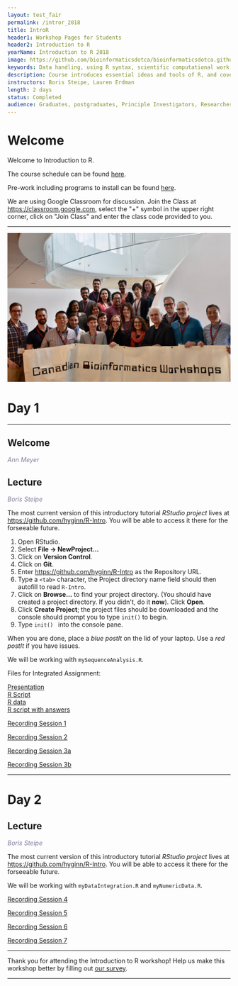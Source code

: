 ```yaml
---
layout: test_fair
permalink: /intror_2018
title: IntroR
header1: Workshop Pages for Students
header2: Introduction to R
yearName: Introduction to R 2018
image: https://github.com/bioinformaticsdotca/bioinformaticsdotca.github.io/blob/master/site_images/CBW_introtoR-icon.jpg?raw=true
keywords: Data handling, using R syntax, scientific computational work
description: Course introduces essential ideas and tools of R, and covers statistical tests in R.
instructors: Boris Steipe, Lauren Erdman
length: 2 days
status: Completed
audience: Graduates, postgraduates, Principle Investigators, Researchers
---
```

# Welcome <a id="welcome"></a>

Welcome to Introduction to R.  

The course schedule can be found [here](https://bioinformaticsdotca.github.io/intror_2018_schedule). 

Pre-work including programs to install can be found [here](https://bioinformaticsdotca.github.io/intror_2018_prework).  

We are using Google Classroom for discussion. Join the Class at https://classroom.google.com, select the "+" symbol in the upper right corner, click on "Join Class" and enter the class code provided to you.

***

<img src="https://github.com/bioinformaticsdotca/IntroR_2018/blob/master/CBW-may-14-2018.jpg?raw=true" alt="Class Photo" width="750" />

# Day 1 <a id="day1"></a>

***

## Welcome

*<font color="#827e9c">Ann Meyer</font>*

## Lecture

*<font color="#827e9c">Boris Steipe</font>* 

The most current version of this introductory tutorial *RStudio project* lives at <https://github.com/hyginn/R-Intro>. You will be able to access it there for the forseeable future.  
  
1. Open RStudio.  
2. Select **File → NewProject...**  
3. Click on **Version Control**.  
4. Click on **Git**.  
5. Enter <https://github.com/hyginn/R-Intro> as the Repository URL.  
6. Type a `<tab>` character, the Project directory name field should then autofill to read `R-Intro`.  
7. Click on **Browse...** to find your project directory. (You should have created a project directory. If you didn't, do it **now**). Click **Open**.  
8. Click **Create Project**; the project files should be downloaded and the console should prompt you to type `init()` to begin.  
9. Type `init() ` into the console pane.  

When you are done, place a _blue postIt_ on the lid of your laptop. Use a _red postIt_ if you have issues.  

We will be working with `mySequenceAnalysis.R`.

Files for Integrated Assignment:

[Presentation](https://drive.google.com/a/bioinformatics.ca/file/d/1YOuaB4u5ujVbaO9tJ9NSZgk9xRGPrIDl/view?usp=sharing)  
[R Script](https://raw.githubusercontent.com/bioinformaticsdotca/IntroR_2018/master/Intro%20R%20Integrated%20Assignment%20ggplot2%20--%20script.R)  
[R data](https://github.com/bioinformaticsdotca/IntroR_2018/raw/master/MYC-let-7-ggplot-data.rds)  
[R script with answers](https://raw.githubusercontent.com/bioinformaticsdotca/IntroR_2018/master/Intro%20R%20Integrated%20Assignment%20ggplot2%20--%20master.R)  

[Recording Session 1](https://www.youtube.com/watch?v=Mo5H_T0x9OE&list=PL3izGL6oi0S-h3swgRWK7qSxMHMamHemY&index=1)

[Recording Session 2](https://www.youtube.com/watch?v=cMbzRHAqo-4&list=PL3izGL6oi0S-h3swgRWK7qSxMHMamHemY&index=2)

[Recording Session 3a](https://www.youtube.com/watch?v=a1MbmBfGels&list=PL3izGL6oi0S-h3swgRWK7qSxMHMamHemY&index=4)

[Recording Session 3b](https://www.youtube.com/watch?v=GG7g4bi0Ok0&index=3&list=PL3izGL6oi0S-h3swgRWK7qSxMHMamHemY)

***

# Day 2 <a id="day2"></a>

## Lecture

*<font color="#827e9c">Boris Steipe</font>* 

The most current version of this introductory tutorial *RStudio project* lives at <https://github.com/hyginn/R-Intro>. You will be able to access it there for the forseeable future.  

We will be working with `myDataIntegration.R` and `myNumericData.R`.  

[Recording Session 4](https://www.youtube.com/watch?v=XcpmkOVRBYo&index=5&list=PL3izGL6oi0S-h3swgRWK7qSxMHMamHemY)

[Recording Session 5](https://www.youtube.com/watch?v=1IelFGhDIko&list=PL3izGL6oi0S-h3swgRWK7qSxMHMamHemY&index=8)

[Recording Session 6](https://www.youtube.com/watch?v=3Ekgl8uNAzI&list=PL3izGL6oi0S-h3swgRWK7qSxMHMamHemY&index=6)

[Recording Session 7](https://www.youtube.com/watch?v=zG0BdMqWrhc&list=PL3izGL6oi0S-h3swgRWK7qSxMHMamHemY&index=7)

***

Thank you for attending the Introduction to R workshop! Help us make this workshop better by filling out [our survey](https://goo.gl/forms/UYKi2kppAdH8JCWS2). 

***
